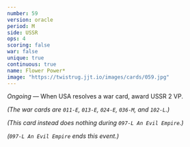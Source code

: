 ```yaml
---
number: 59
version: oracle
period: M
side: USSR
ops: 4
scoring: false
war: false
unique: true
continuous: true
name: Flower Power*
image: "https://twistrug.jjt.io/images/cards/059.jpg"
---
```

*Ongoing* — When USA resolves a war card, award USSR 2 VP.

*(The war cards are `011-E`, `013-E`, `024-E`, `036-M`, and `102-L`.)*

*(This card instead does nothing during `097-L An Evil Empire`.)*

*(`097-L An Evil Empire` ends this event.)*
